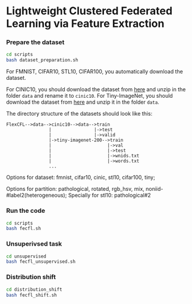 # Lightweight Clustered Federated Learning via Feature Extraction 

### Prepare the dataset
```bash
cd scripts
bash dataset_preparation.sh
```
For FMNIST, CIFAR10, STL10, CIFAR100, you automatically download the dataset.

For CINIC10, you should download the dataset from [here](https://datashare.is.ed.ac.uk/handle/10283/3192) and unzip in the folder `data` and rename it to `cinic10`.
For Tiny-ImageNet, you should download the dataset from [here](http://cs231n.stanford.edu/tiny-imagenet-200.zip) and unzip it in the folder `data`.

The directory structure of the datasets should look like this:

```
FlexCFL-->data-->cinic10-->data-->train
                |                |->test
                |                |->valid
                |->tiny-imagenet-200-->train
                |                     |->val
                |                     |->test
                |                     |->wnids.txt
                |                     |->words.txt
                ...
```

Options for dataset: fmnist, cifar10, cinic, stl10, cifar100, tiny; 

Options for partition: pathological, rotated, rgb_hsv, mix, noniid-#label2(heterogeneous); Specially for stl10: pathological#2

### Run the code
```bash
cd scripts
bash fecfl.sh
```

### Unsuperivsed task
```bash
cd unsupervised
bash fecfl_unsupervised.sh
```

### Distribution shift
```bash
cd distribution_shift
bash fecfl_shift.sh
```

